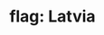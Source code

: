 ---
layout: smileys&emotion
title: "flag: Latvia"
emoji: flag_latvia
permalink: 🇱🇻.html
image: assets/img/3moji/flag_latvia.png
---